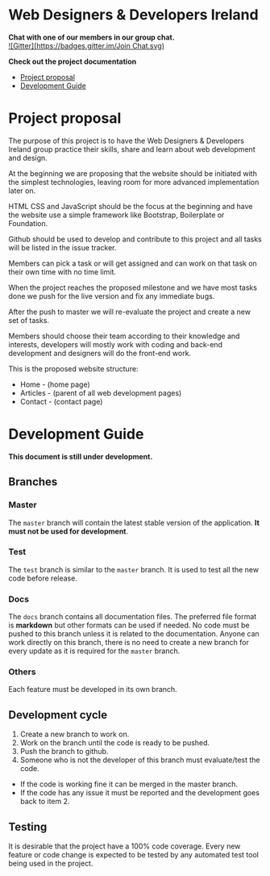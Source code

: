 # Web Designers & Developers Ireland

**Chat with one of our members in our group chat.**  
[![Gitter](https://badges.gitter.im/Join Chat.svg)](https://gitter.im/wddi?utm_source=badge&utm_medium=badge&utm_campaign=pr-badge&utm_content=badge)

**Check out the project documentation**  
- [Project proposal](https://github.com/wddi/website/blob/docs/project-proposal.md)
- [Development Guide](https://github.com/wddi/website/blob/docs/development-guide.md)

# Project proposal

The purpose of this project is to have the Web Designers & Developers Ireland group practice their skills, share and learn about web development and design.

At the beginning we are proposing that the website should be initiated with the simplest technologies, leaving room for more advanced implementation later on.

HTML CSS and JavaScript should be the focus at the beginning and have the website use a simple framework like Bootstrap, Boilerplate or Foundation.

Github should be used to develop and contribute to this project and all tasks will be listed in the issue tracker.

Members can pick a task or will get assigned and can work on that task on their own time with no time limit.

When the project reaches the proposed milestone and we have most tasks done we push for the live version and fix any immediate bugs.

After the push to master we will re-evaluate the project and create a new set of tasks.

Members should choose their team according to their knowledge and interests, developers will mostly work with coding and back-end development and designers will do the front-end work.

This is the proposed website structure:

- Home - (home page)
- Articles - (parent of all web development pages)
- Contact - (contact page)



# Development Guide

**This document is still under development.**

## Branches

### Master

The `master` branch will contain the latest stable version of the application. **It must not be used for development**.

### Test

The `test` branch is similar to the `master` branch. It is used to test all the new code before release.

### Docs

The `docs` branch contains all documentation files. The preferred file format is **markdown** but other formats can be used if needed. No code must be pushed to this branch unless it is related to the documentation. Anyone can work directly on this branch, there is no need to create a new branch for every update as it is required for the `master` branch.

### Others

Each feature must be developed in its own branch.

## Development cycle

1. Create a new branch to work on.
2. Work on the branch until the code is ready to be pushed.
3. Push the branch to github.
4. Someone who is not the developer of this branch must evaluate/test the code.
  - If the code is working fine it can be merged in the master branch.
  - If the code has any issue it must be reported and the development goes back to item 2.

## Testing

It is desirable that the project have a 100% code coverage. Every new feature or code change is expected to be tested by any automated test tool being used in the project.
